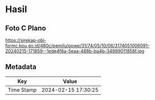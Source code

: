 # Hasil

## Foto C Plano

https://sirekap-obj-formc.kpu.go.id/480c/pemilu/ppwp/31/74/05/10/06/3174051006091-20240215-171859--1ede4f8a-5eaa-488b-ba4b-34989011858f.jpg


## Metadata

| Key        | Value               |
| ---------- | ------------------- |
| Time Stamp | 2024-02-15 17:30:25 |



